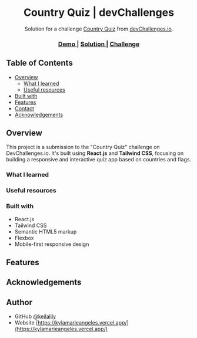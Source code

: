 <h1 align="center">Country Quiz | devChallenges</h1>

<div align="center">
   Solution for a challenge <a href="https://devchallenges.io/challenge/country-quizz" target="_blank">Country Quiz</a> from <a href="https://devchallenges.io" target="_blank">devChallenges.io</a>.
</div>

<div align="center">
  <h3>
    <a href="{https://your-demo-link.your-domain}">
      Demo
    </a>
    <span> | </span>
    <a href="{https://your-url-to-the-solution}">
      Solution
    </a>
    <span> | </span>
    <a href="https://devchallenges.io/challenge/country-quizz">
      Challenge
    </a>
  </h3>
</div>

## Table of Contents

- [Overview](#overview)
  - [What I learned](#what-i-learned)
  - [Useful resources](#useful-resources)
- [Built with](#built-with)
- [Features](#features)
- [Contact](#contact)
- [Acknowledgements](#acknowledgements)

## Overview

<!-- Add a screenshot or GIF of your finished project here when done -->
<!-- ![screenshot](./screenshot.png) -->

This project is a submission to the "Country Quiz" challenge on DevChallenges.io. It's built using **React.js** and **Tailwind CSS**, focusing on building a responsive and interactive quiz app based on countries and flags.

### What I learned

<!-- Fill this section in after you finish the challenge -->
<!--
- Learned how to handle state in React for quiz logic
- Improved responsive layout skills with Tailwind
-->

### Useful resources

<!-- Add useful articles, docs, or tutorials here -->
<!-- 
- [React Docs](https://reactjs.org/docs/getting-started.html)
- [Tailwind CSS Docs](https://tailwindcss.com/docs)
-->

### Built with

- React.js
- Tailwind CSS
- Semantic HTML5 markup
- Flexbox
- Mobile-first responsive design

## Features

<!-- List of features once the app is completed -->
<!--
- Start quiz
- View quiz results
- Responsive design
- Flag and country-based questions
-->

## Acknowledgements

<!-- Optional: mention any resources, icons, or help you used -->
<!--
- [Open Trivia DB](https://opentdb.com/) for API
- Country flags from REST Countries API
-->

## Author

- GitHub [@keilalily](https://github.com/keilalily)
- Website [https://kylamarieangeles.vercel.app/](https://kylamarieangeles.vercel.app/)
